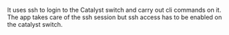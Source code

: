 [comment]: # " "
[comment]: # "    File: readme.md"
[comment]: # "    Copyright (c) 2014-2019 Splunk Inc."
[comment]: # ""
[comment]: # "    Licensed under Apache 2.0 (https://www.apache.org/licenses/LICENSE-2.0.txt)"
[comment]: # ""
[comment]: # ""
It uses ssh to login to the Catalyst switch and carry out cli commands on it. The app takes care of
the ssh session but ssh access has to be enabled on the catalyst switch.
